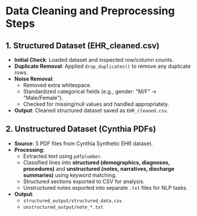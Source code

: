 # Data Cleaning and Preprocessing Steps

## 1. Structured Dataset (EHR_cleaned.csv)
- **Initial Check**: Loaded dataset and inspected row/column counts.
- **Duplicate Removal**: Applied `drop_duplicates()` to remove any duplicate rows.
- **Noise Removal**: 
  - Removed extra whitespace.
  - Standardized categorical fields (e.g., gender: "M/F" → "Male/Female").
  - Checked for missing/null values and handled appropriately.
- **Output**: Cleaned structured dataset saved as `EHR_cleaned.csv`.

## 2. Unstructured Dataset (Cynthia PDFs)
- **Source**: 5 PDF files from Cynthia Synthetic EHR dataset.
- **Processing**:
  - Extracted text using `pdfplumber`.
  - Classified lines into **structured (demographics, diagnoses, procedures)** and **unstructured (notes, narratives, discharge summaries)** using keyword matching.
  - Structured sections exported to CSV for analysis.
  - Unstructured notes exported into separate `.txt` files for NLP tasks.
- **Output**:
  - `structured_output/structured_data.csv`
  - `unstructured_output/note_*.txt`
